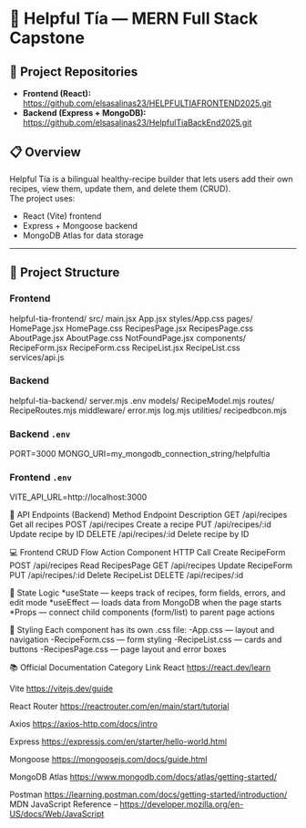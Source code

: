 # 🍲 Helpful Tía — MERN Full Stack Capstone

## 📂 Project Repositories

- **Frontend (React):** 
https://github.com/elsasalinas23/HELPFULTIAFRONTEND2025.git
- **Backend (Express + MongoDB):**
https://github.com/elsasalinas23/HelpfulTiaBackEnd2025.git 




## 📋 Overview
Helpful Tía is a bilingual healthy-recipe builder that lets users add their own recipes, view them, update them, and delete them (CRUD).  
The project uses:
- React (Vite) frontend  
- Express + Mongoose backend  
- MongoDB Atlas for data storage  

---

## 🧱 Project Structure

### Frontend
helpful-tia-frontend/
src/
main.jsx
App.jsx
styles/App.css
pages/
HomePage.jsx
HomePage.css
RecipesPage.jsx
RecipesPage.css
AboutPage.jsx
AboutPage.css
NotFoundPage.jsx
components/
RecipeForm.jsx
RecipeForm.css
RecipeList.jsx
RecipeList.css
services/api.js

### Backend
helpful-tia-backend/
server.mjs
.env
models/
RecipeModel.mjs
routes/
RecipeRoutes.mjs
middleware/
error.mjs
log.mjs
utilities/
recipedbcon.mjs

### Backend `.env`
PORT=3000
MONGO_URI=my_mongodb_connection_string/helpfultia


### Frontend `.env`
VITE_API_URL=http://localhost:3000

🔗 API Endpoints (Backend)
Method	Endpoint	    Description
GET	    /api/recipes	Get all recipes
POST	/api/recipes	Create a recipe
PUT	    /api/recipes/:id	Update recipe by ID
DELETE	/api/recipes/:id	Delete recipe by ID

💻 Frontend CRUD Flow
Action	Component	HTTP Call
Create	RecipeForm	POST /api/recipes
Read	RecipesPage	GET /api/recipes
Update	RecipeForm	PUT /api/recipes/:id
Delete	RecipeList	DELETE /api/recipes/:id

🧠 State Logic
*useState — keeps track of recipes, form fields, errors, and edit mode
*useEffect — loads data from MongoDB when the page starts
*Props — connect child components (form/list) to parent page actions

🎨 Styling
Each component has its own .css file:
-App.css — layout and navigation
-RecipeForm.css — form styling
-RecipeList.css — cards and buttons
-RecipesPage.css — page layout and error boxes




📚 Official Documentation
Category	        Link
React	            https://react.dev/learn

Vite	            https://vitejs.dev/guide

React Router	    https://reactrouter.com/en/main/start/tutorial

Axios	            https://axios-http.com/docs/intro

Express	            https://expressjs.com/en/starter/hello-world.html

Mongoose	        https://mongoosejs.com/docs/guide.html

MongoDB Atlas	    https://www.mongodb.com/docs/atlas/getting-started/

Postman	            https://learning.postman.com/docs/getting-started/introduction/
 MDN JavaScript Reference – https://developer.mozilla.org/en-US/docs/Web/JavaScript